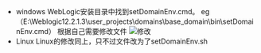 * windows
        WebLogic安装目录中找到setDomainEnv.cmd。
        eg（E:\Weblogic12.2.1.3\user_projects\domains\base_domain\bin\setDomainEnv.cmd）
        根据自己需要修改文件
    ![修改](https://t1.picb.cc/uploads/2017/10/11/MlGTg.md.png)
* Linux
        Linux的修改同上，只不过文件改为了setDomainEnv.sh
